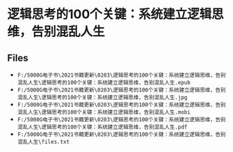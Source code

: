 # 逻辑思考的100个关键：系统建立逻辑思维，告别混乱人生

## Files

- `F:/5000G电子书\2021书籍更新\0203\逻辑思考的100个关键：系统建立逻辑思维，告别混乱人生\逻辑思考的100个关键：系统建立逻辑思维，告别混乱人生.epub`
- `F:/5000G电子书\2021书籍更新\0203\逻辑思考的100个关键：系统建立逻辑思维，告别混乱人生\逻辑思考的100个关键：系统建立逻辑思维，告别混乱人生.jpg`
- `F:/5000G电子书\2021书籍更新\0203\逻辑思考的100个关键：系统建立逻辑思维，告别混乱人生\逻辑思考的100个关键：系统建立逻辑思维，告别混乱人生.mobi`
- `F:/5000G电子书\2021书籍更新\0203\逻辑思考的100个关键：系统建立逻辑思维，告别混乱人生\逻辑思考的100个关键：系统建立逻辑思维，告别混乱人生.pdf`
- `F:/5000G电子书\2021书籍更新\0203\逻辑思考的100个关键：系统建立逻辑思维，告别混乱人生\files.txt`
